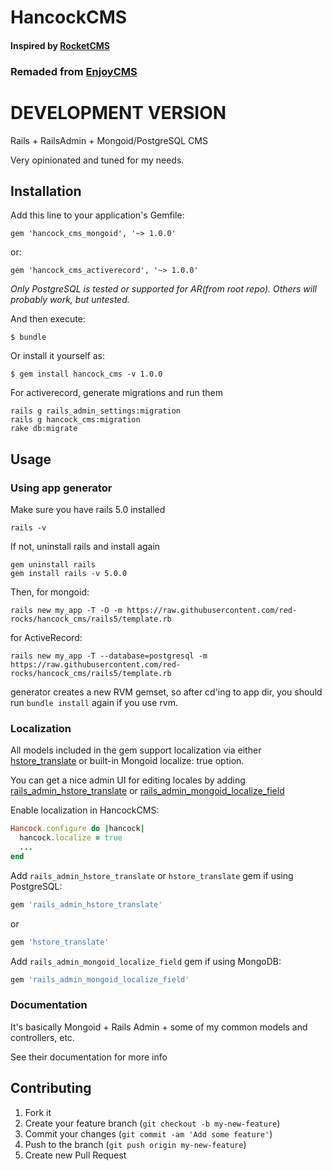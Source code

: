 # HancockCMS

#### Inspired by [RocketCMS](https://github.com/rs-pro/rocket_cms)
### Remaded from [EnjoyCMS](https://github.com/enjoycreative/enjoy_cms)

# DEVELOPMENT VERSION

Rails + RailsAdmin + Mongoid/PostgreSQL CMS

Very opinionated and tuned for my needs.

## Installation

Add this line to your application's Gemfile:

    gem 'hancock_cms_mongoid', '~> 1.0.0'

or:

    gem 'hancock_cms_activerecord', '~> 1.0.0'

*Only PostgreSQL is tested or supported for AR(from root repo). Others will probably work, but untested.*

And then execute:

    $ bundle

Or install it yourself as:

    $ gem install hancock_cms -v 1.0.0

For activerecord, generate migrations and run them

    rails g rails_admin_settings:migration
    rails g hancock_cms:migration
    rake db:migrate

## Usage

### Using app generator

Make sure you have rails 5.0 installed

    rails -v

If not, uninstall rails and install again

    gem uninstall rails
    gem install rails -v 5.0.0

Then, for mongoid:

    rails new my_app -T -O -m https://raw.githubusercontent.com/red-rocks/hancock_cms/rails5/template.rb

for ActiveRecord:

    rails new my_app -T --database=postgresql -m https://raw.githubusercontent.com/red-rocks/hancock_cms/rails5/template.rb

generator creates a new RVM gemset, so after cd'ing to app dir, you should run `bundle install` again if you use rvm.

### Localization

All models included in the gem support localization via either [hstore_translate](https://github.com/Leadformance/hstore_translate) or built-in Mongoid localize: true option.

You can get a nice admin UI for editing locales by adding [rails_admin_hstore_translate](https://github.com/glebtv/rails_admin_hstore_translate) or [rails_admin_mongoid_localize_field](https://github.com/sudosu/rails_admin_mongoid_localize_field)

<!-- Wrap your routes with locale scope:
```ruby
scope "(:locale)", locale: /en|ru/ do
  hancock_cms_routes
end
``` -->

Enable localization in HancockCMS:

```ruby
Hancock.configure do |hancock|
  hancock.localize = true
  ...
end
```

Add ```rails_admin_hstore_translate``` or ```hstore_translate``` gem if using PostgreSQL:

```ruby
gem 'rails_admin_hstore_translate'
```

or

```ruby
gem 'hstore_translate'
```

Add ```rails_admin_mongoid_localize_field``` gem if using MongoDB:

```ruby
gem 'rails_admin_mongoid_localize_field'
```

### Documentation

It's basically Mongoid + Rails Admin + some of my common models and controllers, etc.

See their documentation for more info

## Contributing

1. Fork it
2. Create your feature branch (`git checkout -b my-new-feature`)
3. Commit your changes (`git commit -am 'Add some feature'`)
4. Push to the branch (`git push origin my-new-feature`)
5. Create new Pull Request
